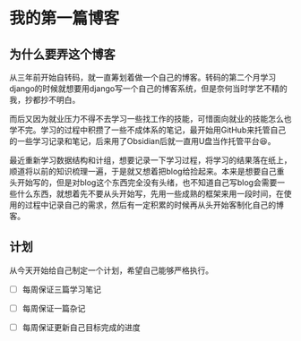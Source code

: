 # 我的第一篇博客


## 为什么要弄这个博客

从三年前开始自转码，就一直筹划着做一个自己的博客。转码的第二个月学习django的时候就想要用django写一个自己的博客系统，但是奈何当时学艺不精的我，抄都抄不明白。

而后又因为就业压力不得不去学习一些找工作的技能，可惜面向就业的技能怎么也学不完。学习的过程中积攒了一些不成体系的笔记，最开始用GitHub来托管自己的一些学习记录和笔记，后来用了Obsidian后就一直用U盘当作托管平台:laughing:。

最近重新学习数据结构和计组，想要记录一下学习过程，将学习的结果落在纸上，顺道将以前的知识梳理一遍，于是就又想着把blog给捡起来。本来是想要自己重头开始写的，但是对blog这个东西完全没有头绪，也不知道自己写blog会需要一些什么东西，就想着先不要从头开始写，先用一些成熟的框架来用一段时间，在使用的过程中记录自己的需求，然后有一定积累的时候再从头开始客制化自己的博客。

## 计划

从今天开始给自己制定一个计划，希望自己能够严格执行。

- [ ] <font colcor=#E98B2A>每周保证三篇学习笔记</font>
- [ ] <font colcor=#E98B2A>每周保证一篇杂记</font>
- [ ] <font colcor=#E98B2A>每周保证更新自己目标完成的进度</font>


